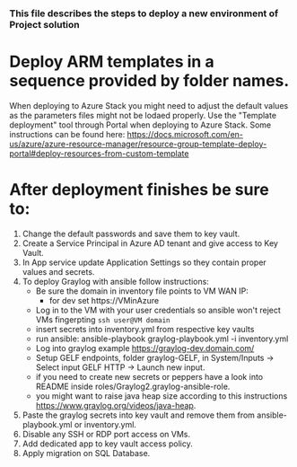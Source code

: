 ### This file describes the steps to deploy a new environment of Project solution ###

# Deploy ARM templates in a sequence provided by folder names.
When deploying to Azure Stack you might need to adjust the default values as the parameters files might not be lodaed properly. Use the "Template deployment" tool through Portal when deploying to Azure Stack. Some instructions can be found here:
https://docs.microsoft.com/en-us/azure/azure-resource-manager/resource-group-template-deploy-portal#deploy-resources-from-custom-template

# After deployment finishes be sure to:
1. Change the default passwords and save them to key vault.
2. Create a Service Principal in Azure AD tenant and give access to Key Vault.
3. In App service update Application Settings so they contain proper values and secrets.
4. To deploy Graylog with ansible follow instructions:
    - Be sure the domain in inventory file points to VM WAN IP:
        - for dev set https://VMinAzure
    - Log in to the VM with your user credentials so ansible won't reject VMs fingerpting `ssh user@VM domain`
    - insert secrets into inventory.yml from respective key vaults
    - run ansible: ansible-playbook graylog-playbook.yml -i inventory.yml
    - Log into graylog example https://graylog-dev.domain.com/
    - Setup GELF endpoints, folder graylog-GELF, in System/Inputs -> Select input GELF HTTP -> Launch new input.
    - if you need to create new secrets or peppers have a look into README inside roles/Graylog2.graylog-ansible-role.
    - you might want to raise java heap size according to this instructions https://www.graylog.org/videos/java-heap.
5. Paste the graylog secrets into key vault and remove them from ansible-playbook.yml or inventory.yml.
6. Disable any SSH or RDP port access on VMs.
7. Add dedicated app to key vault access policy.
8. Apply migration on SQL Database.
